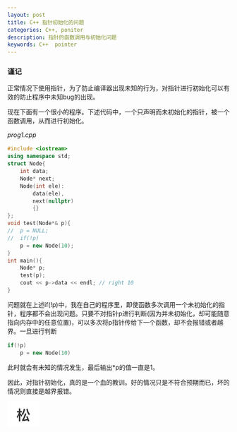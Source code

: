 ```yaml
---
layout: post
title: C++ 指针初始化的问题
categories: C++, poniter
description: 指针的函数调用与初始化问题
keywords: C++  pointer
---
```


### 谨记

正常情况下使用指针，为了防止编译器出现未知的行为，对指针进行初始化可以有效的防止程序中未知bug的出现。

现在下面有一个很小的程序。下述代码中，一个只声明而未初始化的指针，被一个函数调用，从而进行初始化。

*prog1.cpp*

```C++
#include <iostream>
using namespace std;
struct Node{
	int data;
	Node* next;
	Node(int ele):
		data(ele),
		next(nullptr)
		{}
};
void test(Node*& p){
//	p = NULL;
//	if(!p)
	p = new Node(10);
}
int main(){
	Node* p;
	test(p);
	cout << p->data << endl; // right 10
}
```

问题就在上述if(!p)中，我在自己的程序里，即使函数多次调用一个未初始化的指针，程序都不会出现问题。只要不对指针p进行判断(因为并未初始化，却可能随意指向内存中的任意位置)，可以多次将p指针传给下一个函数，却不会报错或者越界。一旦进行判断

```c++
if(!p)
    p = new Node(10)
```

此时就会有未知的情况发生，最后输出*p的值一直是1。

因此，对指针初始化，真的是一个血的教训。好的情况只是不符合预期而已，坏的情况则直接是越界报错。

![](../images/posts/c++-pointer/favicon.ico)

